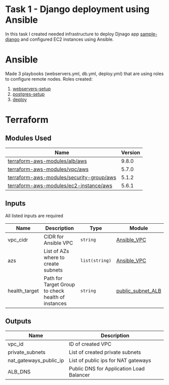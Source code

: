 # Task 1 - Django deployment using Ansible

In this task I created needed infrastructure to deploy Djnago app [sample-django](https://github.com/digitalocean/sample-django) and configured EC2 instances using Ansible.

# Ansible

Made 3 playbooks (webservers.yml, db.yml, deploy.yml) that are using roles to configure remote nodes.
Roles created:
  1. [webservers-setup](/Week%204/Task%201%20-%20Django%20deployment%20using%20Ansible/ansible/roles/webserver-setup/README.md)
  2. [postgres-setup](/Week%204/Task%201%20-%20Django%20deployment%20using%20Ansible/ansible/roles/postgres-setup/README.md)
  3. [deploy](/Week%204/Task%201%20-%20Django%20deployment%20using%20Ansible/ansible/roles/deploy/README.md)

# Terraform
## Modules Used

| Name | Version |
|------|---------|
|[terraform-aws-modules/alb/aws](https://registry.terraform.io/modules/terraform-aws-modules/alb/aws/9.8.0)|9.8.0|
|[terraform-aws-modules/vpc/aws](https://registry.terraform.io/modules/terraform-aws-modules/vpc/aws/5.7.0)|5.7.0|
|[terraform-aws-modules/security-group/aws](https://registry.terraform.io/modules/terraform-aws-modules/security-group/aws/5.1.2)|5.1.2|
|[terraform-aws-modules/ec2-instance/aws](https://registry.terraform.io/modules/terraform-aws-modules/ec2-instance/aws/5.6.1)|5.6.1|

## Inputs

All listed inputs are required

| Name | Description | Type | Module |
|------|-------------|------|--------|
| vpc_cidr | CIDR for Ansible VPC | `string` | [Ansible_VPC](/Week%204/Task%201%20-%20Django%20deployment%20using%20Ansible/terraform/vpc.tf#L6) |
| azs | List of AZs where to create subnets | `list(string)` | [Ansible_VPC](/Week%204/Task%201%20-%20Django%20deployment%20using%20Ansible/terraform/vpc.tf#L8) |
| health_target | Path for Target Group to check health of instances | `string` | [public_subnet_ALB](/Week%204/Task%201%20-%20Django%20deployment%20using%20Ansible/terraform/alb.tf#L58) |

## Outputs

| Name | Description |
|------|-------------|
|vpc_id| ID of created VPC |
|private_subnets| List of created private subnets |
|nat_gateways_public_ip| List of public ips for NAT gateways |
|ALB_DNS| Public DNS for Application Load Balancer |